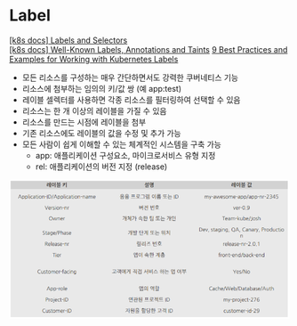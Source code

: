 
# Label

[[k8s docs] Labels and Selectors](https://kubernetes.io/docs/concepts/overview/working-with-objects/labels/)  
[[k8s docs] Well-Known Labels, Annotations and Taints](https://kubernetes.io/docs/reference/labels-annotations-taints/)
[9 Best Practices and Examples for Working with Kubernetes Labels](./9-best-practices-labels.md)  

- 모든 리소스를 구성하는 매우 간단하면서도 강력한 쿠버네티스 기능
- 리소스에 첨부하는 임의의 키/값 쌍 (예 app:test)
- 레이블 셀렉터를 사용하면 각종 리소스를 필터링하여 선택할 수 있음
- 리소스는 한 개 이상의 레이블을 가질 수 있음
- 리소스를 만드는 시점에 레이블을 첨부
- 기존 리소스에도 레이블의 값을 수정 및 추가 가능
- 모든 사람이 쉽게 이해할 수 있는 체계적인 시스템을 구축 가능
  - app: 애플리케이션 구성요소, 마이크로서비스 유형 지정
  - rel: 애플리케이션의 버전 지정 (release)

![Extensible label example](img/extensible-label-example.png)
